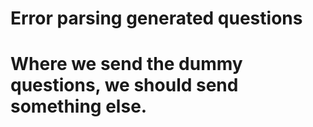 # Error parsing generated questions
# Where we send the dummy questions, we should send something else. 